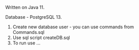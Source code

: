 Written on Java 11.

Database - PostgreSQL 13.
1. Create new database user - you can use commands from Commands.sql
2. Use sql script createDB.sql
3. To run use ...